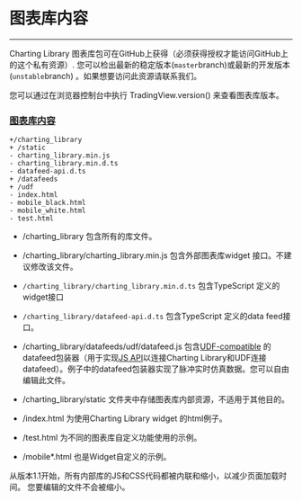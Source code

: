 # 图表库内容

---

Charting Library 图表库包可在GitHub上获得（必须获得授权才能访问GitHub上的这个私有资源）. 您可以检出最新的稳定版本\(`master`branch\)或最新的开发版本\(`unstable`branch\) 。如果想要访问此资源请联系我们。

您可以通过在浏览器控制台中执行 TradingView.version\(\) 来查看图表库版本。

### [图表库内容](#图表库内容)
  

```
+/charting_library
+ /static
- charting_library.min.js
- charting_library.min.d.ts
- datafeed-api.d.ts
+ /datafeeds
+ /udf
- index.html
- mobile_black.html
- mobile_white.html
- test.html
```
* /charting\_library 包含所有的库文件。
* /charting\_library/charting\_library.min.js 包含外部图表库widget 接口。不建议修改该文件。
*  `/charting_library/charting_library.min.d.ts` 包含TypeScript 定义的widget接口
*   `/charting_library/datafeed-api.d.ts` 包含TypeScript 定义的data feed接口。
* /charting\_library/datafeeds/udf/datafeed.js 包含[UDF-compatible](/book/UDF.md) 的datafeed包装器（用于实现[JS API](/book/JS-Api.md)以连接Charting Library和UDF连接datafeed）。例子中的datafeed包装器实现了脉冲实时仿真数据。您可以自由编辑此文件。
* /charting\_library/static 文件夹中存储图表库内部资源，不适用于其他目的。

* /index.html 为使用Charting Library widget 的html例子。

* /test.html 为不同的图表库自定义功能使用的示例。

* /mobile\*.html 也是Widget自定义的示例。

从版本1.1开始，所有内部库的JS和CSS代码都被内联和缩小，以减少页面加载时间。 您要编辑的文件不会被缩小。
<!--stackedit_data:
eyJoaXN0b3J5IjpbMTcwMjc3MDIwNiwtOTc4NDU2MDA1XX0=
-->